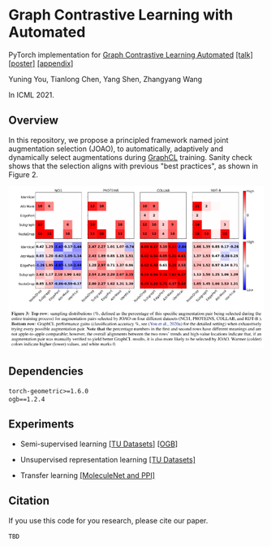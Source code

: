 # Graph Contrastive Learning with Automated

PyTorch implementation for [Graph Contrastive Learning Automated]() [[talk]]() [[poster]]() [[appendix]]()

Yuning You, Tianlong Chen, Yang Shen, Zhangyang Wang

In ICML 2021.

## Overview

In this repository, we propose a principled framework named joint augmentation selection (JOAO), to automatically, adaptively and dynamically select augmentations during [GraphCL](https://arxiv.org/abs/2010.13902) training.
Sanity check shows that the selection aligns with previous "best practices", as shown in Figure 2.

![](./joao.png)

## Dependencies

```
torch-geometric>=1.6.0
ogb==1.2.4
```

## Experiments

* Semi-supervised learning [[TU Datasets]](https://github.com/Shen-Lab/GraphCL_Automated/tree/master/semisupervised_TU) [[OGB]](https://github.com/Shen-Lab/GraphCL_Automated/tree/master/semisupervised_OGB)

* Unsupervised representation learning [[TU Datasets]](https://github.com/Shen-Lab/GraphCL_Automated/tree/master/unsupervised_TU)

* Transfer learning [[MoleculeNet and PPI]](https://github.com/Shen-Lab/GraphCL_Automated/tree/master/transferLearning_MoleculeNet_PPI)

## Citation

If you use this code for you research, please cite our paper.

```
TBD
```
